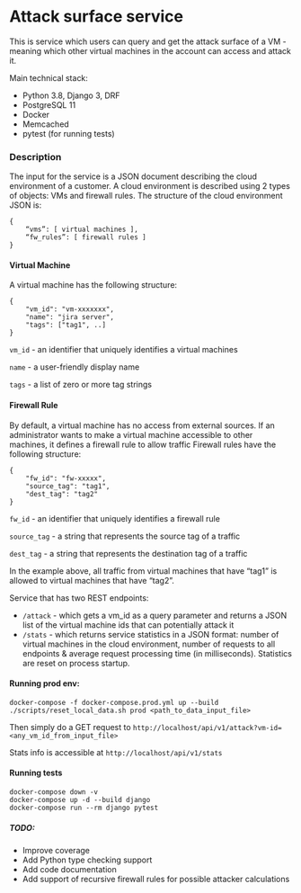 # Attack surface service


This is service which users can query and get the attack surface of a VM - meaning which other virtual machines in the account can access and attack it.

Main technical stack:
- Python 3.8, Django 3, DRF
- PostgreSQL 11
- Docker
- Memcached
- pytest (for running tests)

### Description
The input for the service is a JSON document describing the cloud environment of a customer.
A cloud environment is described using 2 types of objects: VMs and firewall rules.
The structure of the cloud environment JSON is:
```
{
    “vms”: [ virtual machines ],
    “fw_rules”: [ firewall rules ]
}
```
#### Virtual Machine
A virtual machine has the following structure:
```
{
    "vm_id": "vm-xxxxxxx",
    "name": "jira server",
    "tags": ["tag1", ..]
}
```
`vm_id` - an identifier that uniquely identifies a virtual machines

`name` - a user-friendly display name

`tags` - a list of zero or more tag strings
#### Firewall Rule
By default, a virtual machine has no access from external sources.
If an administrator wants to make a virtual machine accessible to other machines, it defines a
firewall rule to allow traffic
Firewall rules have the following structure:
```
{
    "fw_id": "fw-xxxxx",
    "source_tag": "tag1",
    "dest_tag": "tag2"
}
```
`fw_id` - an identifier that uniquely identifies a firewall rule

`source_tag` - a string that represents the source tag of a traffic

`dest_tag` - a string that represents the destination tag of a traffic

In the example above, all traffic from virtual machines that have “tag1” is allowed to virtual
machines that have “tag2”.


Service that has two REST endpoints:
- `/attack` - which gets a vm_id as a query parameter and returns a JSON list of the virtual
machine ids that can potentially attack it
- `/stats` - which returns service statistics in a JSON format: number of virtual machines
in the cloud environment, number of requests to all endpoints & average request
processing time (in milliseconds). Statistics are reset on process startup.

#### Running prod env:
```
docker-compose -f docker-compose.prod.yml up --build
./scripts/reset_local_data.sh prod <path_to_data_input_file>
```
Then simply do a GET request to `http://localhost/api/v1/attack?vm-id=<any_vm_id_from_input_file>`

Stats info is accessible at `http://localhost/api/v1/stats`

#### Running tests
```
docker-compose down -v
docker-compose up -d --build django
docker-compose run --rm django pytest
```

##### TODO:
- Improve coverage
- Add Python type checking support
- Add code documentation
- Add support of recursive firewall rules for possible attacker calculations